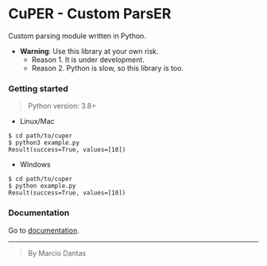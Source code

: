 # CuPER - Custom ParsER
Custom parsing module written in Python.


- **Warning**: Use this library at your own risk.
    + Reason 1. It is under development.
    + Reason 2. Python is slow, so this library is too.

### Getting started
> Python version: 3.8+

- Linux/Mac
```console
$ cd path/to/cuper
$ python3 example.py
Result(success=True, values=[10])
```

- Windows
```console
$ cd path/to/cuper
$ python example.py
Result(success=True, values=[10])
```

### Documentation
Go to [documentation](./doc.md).

---

> By Marcio Dantas